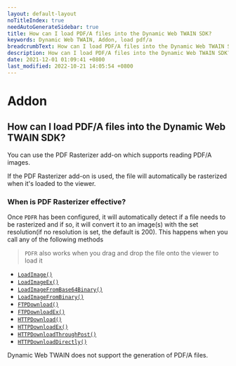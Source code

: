 ```yaml
---
layout: default-layout
noTitleIndex: true
needAutoGenerateSidebar: true
title: How can I load PDF/A files into the Dynamic Web TWAIN SDK?
keywords: Dynamic Web TWAIN, Addon, load pdf/a
breadcrumbText: How can I load PDF/A files into the Dynamic Web TWAIN SDK?
description: How can I load PDF/A files into the Dynamic Web TWAIN SDK?
date: 2021-12-01 01:09:41 +0800
last_modified: 2022-10-21 14:05:54 +0800
---
```


# Addon

## How can I load PDF/A files into the Dynamic Web TWAIN SDK?

You can use the PDF Rasterizer add-on which supports reading PDF/A images.

If the PDF Rasterizer add-on is used, the file will automatically be rasterized when it's loaded to the viewer.

### When is PDF Rasterizer effective?

Once `PDFR` has been configured, it will automatically detect if a file needs to be rasterized and if so, it will convert it to an image(s) with the set resolution(if no resolution is set, the default is 200). This happens when you call any of the following methods

> `PDFR` also works when you drag and drop the file onto the viewer to load it

- [ `LoadImage()` ](/_articles/info/api/WebTwain_IO.md#loadimage)
- [ `LoadImageEx()` ](/_articles/info/api/WebTwain_IO.md#loadimageex)
- [ `LoadImageFromBase64Binary()` ](/_articles/info/api/WebTwain_IO.md#loadimagefrombase64binary)
- [ `LoadImageFromBinary()` ](/_articles/info/api/WebTwain_IO.md#loadimagefrombinary)
- [ `FTPDownload()` ](/_articles/info/api/WebTwain_IO.md#ftpdownload)
- [ `FTPDownloadEx()` ](/_articles/info/api/WebTwain_IO.md#ftpdownloadex)
- [ `HTTPDownload()` ](/_articles/info/api/WebTwain_IO.md#httpdownload)
- [ `HTTPDownloadEx()` ](/_articles/info/api/WebTwain_IO.md#httpdownloadex)
- [ `HTTPDownloadThroughPost()` ](/_articles/info/api/WebTwain_IO.md#httpdownloadthroughpost)
- [ `HTTPDownloadDirectly()` ](/_articles/info/api/WebTwain_IO.md#httpdownloaddirectly)

Dynamic Web TWAIN does not support the generation of PDF/A files.
